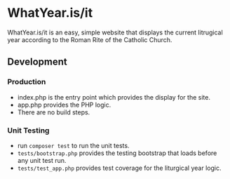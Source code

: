 # WhatYear.is/it

WhatYear.is/it is an easy, simple website that displays the current litrugical year according to the Roman Rite of the Catholic Church.

## Development

### Production
- index.php is the entry point which provides the display for the site.
- app.php provides the PHP logic.
- There are no build steps.

### Unit Testing
- run `composer test` to run the unit tests.
- `tests/bootstrap.php` provides the testing bootstrap that loads before any unit test run.
- `tests/test_app.php` provides test coverage for the liturgical year logic.
